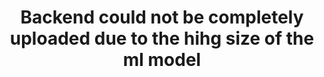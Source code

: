 
<h1 align="center">Backend could not be completely uploaded due to the hihg size of the ml model</h1>
